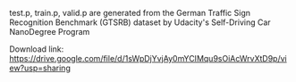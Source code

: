 test.p, train.p, valid.p are generated from the German Traffic Sign Recognition Benchmark (GTSRB) dataset by Udacity's Self-Driving Car NanoDegree Program

Download link: https://drive.google.com/file/d/1sWpDjYvjAy0mYCIMqu9sOiAcWrvXtD9p/view?usp=sharing